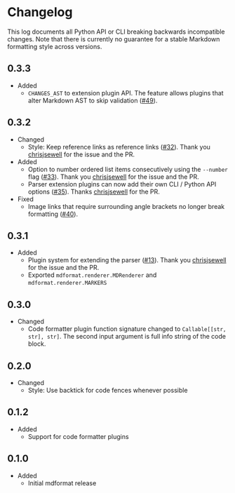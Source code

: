 # Changelog

This log documents all Python API or CLI breaking backwards incompatible changes.
Note that there is currently no guarantee for a stable Markdown formatting style across versions.

## 0.3.3

- Added
  - `CHANGES_AST` to extension plugin API.
    The feature allows plugins that alter Markdown AST to skip validation
    ([\#49](<https://github.com/executablebooks/mdformat/pull/49>)).

## 0.3.2

- Changed
  - Style: Keep reference links as reference links ([\#32](<https://github.com/executablebooks/mdformat/issues/32>)).
    Thank you [chrisjsewell](<https://github.com/chrisjsewell>) for the issue and the PR.
- Added
  - Option to number ordered list items consecutively using the `--number` flag ([\#33](<https://github.com/executablebooks/mdformat/issues/33>)).
    Thank you [chrisjsewell](<https://github.com/chrisjsewell>) for the issue and the PR.
  - Parser extension plugins can now add their own CLI / Python API options ([\#35](<https://github.com/executablebooks/mdformat/pull/35>)).
    Thanks [chrisjsewell](<https://github.com/chrisjsewell>) for the PR.
- Fixed
  - Image links that require surrounding angle brackets no longer break formatting ([\#40](<https://github.com/executablebooks/mdformat/issues/40>)).

## 0.3.1

- Added
  - Plugin system for extending the parser ([\#13](<https://github.com/executablebooks/mdformat/issues/13>)).
    Thank you [chrisjsewell](<https://github.com/chrisjsewell>) for the issue and the PR.
  - Exported `mdformat.renderer.MDRenderer` and `mdformat.renderer.MARKERS`

## 0.3.0

- Changed
  - Code formatter plugin function signature changed to `Callable[[str, str], str]`.
    The second input argument is full info string of the code block.

## 0.2.0

- Changed
  - Style: Use backtick for code fences whenever possible

## 0.1.2

- Added
  - Support for code formatter plugins

## 0.1.0

- Added
  - Initial mdformat release

